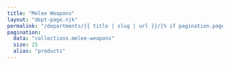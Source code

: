 ```yaml
---
title: "Melee Weapons"
layout: "dept-page.njk"
permalink: "/departments/{{ title | slug | url }}/{% if pagination.pageNumber > 0 %}{{pagination.pageNumber | plus: 1 }}/{% endif %}"
pagination:
  data: "collections.melee-weapons"
  size: 25
  alias: "products"
---
```



